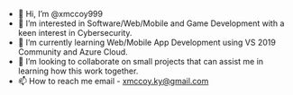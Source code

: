- 👋 Hi, I’m @xmccoy999
- 👀 I’m interested in Software/Web/Mobile and Game Development with a keen interest in Cybersecurity.
- 🌱 I’m currently learning Web/Mobile App Development using VS 2019 Community and Azure Cloud.
- 💞️ I’m looking to collaborate on small projects that can assist me in learning how this work together.
- 📫 How to reach me email - xmccoy.ky@gmail.com

<!---
xmccoy999/xmccoy999 is a ✨ special ✨ repository because its `README.md` (this file) appears on your GitHub profile.
You can click the Preview link to take a look at your changes.
--->
